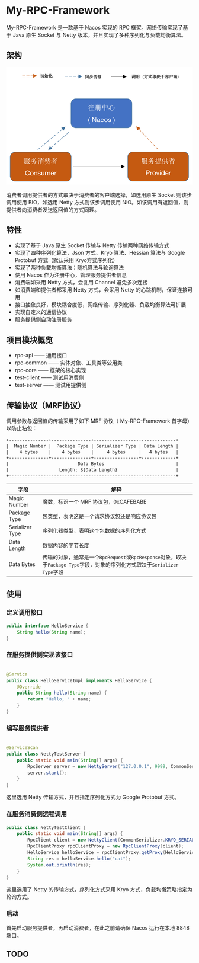 # My-RPC-Framework

My-RPC-Framework 是一款基于 Nacos 实现的 RPC 框架。网络传输实现了基于 Java 原生 Socket 与 Netty 版本，并且实现了多种序列化与负载均衡算法。

## 架构

![系统架构](./images/architecture.png)

消费者调用提供者的方式取决于消费者的客户端选择，如选用原生 Socket 则该步调用使用 BIO，如选用 Netty 方式则该步调用使用 NIO。如该调用有返回值，则提供者向消费者发送返回值的方式同理。

## 特性

- 实现了基于 Java 原生 Socket 传输与 Netty 传输两种网络传输方式
- 实现了四种序列化算法，Json 方式、Kryo 算法、Hessian 算法与 Google Protobuf 方式（默认采用 Kryo方式序列化）
- 实现了两种负载均衡算法：随机算法与轮询算法
- 使用 Nacos 作为注册中心，管理服务提供者信息
- 消费端如采用 Netty 方式，会复用 Channel 避免多次连接
- 如消费端和提供者都采用 Netty 方式，会采用 Netty 的心跳机制，保证连接可用
- 接口抽象良好，模块耦合度低，网络传输、序列化器、负载均衡算法可扩展
- 实现自定义的通信协议
- 服务提供侧自动注册服务

## 项目模块概览

- rpc-api —— 通用接口
- rpc-common —— 实体对象、工具类等公用类
- rpc-core —— 框架的核心实现
- test-client —— 测试用消费侧
- test-server —— 测试用提供侧

## 传输协议（MRF协议）

调用参数与返回值的传输采用了如下 MRF 协议（ My-RPC-Framework 首字母）以防止粘包：

```text
+---------------+---------------+-----------------+-------------+
|  Magic Number |  Package Type | Serializer Type | Data Length |
|    4 bytes    |    4 bytes    |     4 bytes     |   4 bytes   |
+---------------+---------------+-----------------+-------------+
|                          Data Bytes                           |
|                   Length: ${Data Length}                      |
+---------------------------------------------------------------+
```

|字段|解释|
| ----------- | ----------- |
|Magic Number|魔数，标识一个 MRF 协议包，0xCAFEBABE|
|Package Type|包类型，表明这是一个请求协议包还是响应协议包|
|Serializer Type|序列化器类型，表明这个包数据的序列化方式|
|Data Length|数据内容的字节长度|
|Data Bytes|传输的对象，通常是一个`RpcRequest`或`RpcResponse`对象，取决于`Package Type`字段，对象的序列化方式取决于`Serializer Type`字段|

## 使用

### 定义调用接口

```java
public interface HelloService {
    String hello(String name);
}
```

### 在服务提供侧实现该接口

```java

@Service
public class HelloServiceImpl implements HelloService {
    @Override
    public String hello(String name) {
        return "Hello, " + name;
    }
}
```

### 编写服务提供者

```java

@ServiceScan
public class NettyTestServer {
    public static void main(String[] args) {
        RpcServer server = new NettyServer("127.0.0.1", 9999, CommonSerializer.PROTOBUF_SERIALIZER);
        server.start();
    }
}
```

这里选用 Netty 传输方式，并且指定序列化方式为 Google Protobuf 方式。

### 在服务消费侧远程调用

```java
public class NettyTestClient {
    public static void main(String[] args) {
        RpcClient client = new NettyClient(CommonSerializer.KRYO_SERIALIZER, new RoundRobinLoadBalancer());
        RpcClientProxy rpcClientProxy = new RpcClientProxy(client);
        HelloService helloService = rpcClientProxy.getProxy(HelloService.class);
        String res = helloService.hello("cat");
        System.out.println(res);
    }
}
```

这里选用了 Netty 的传输方式，序列化方式采用 Kryo 方式，负载均衡策略指定为轮询方式。

### 启动

首先启动服务提供者，再启动消费者，在此之前请确保 Nacos 运行在本地 8848 端口。

## TODO

